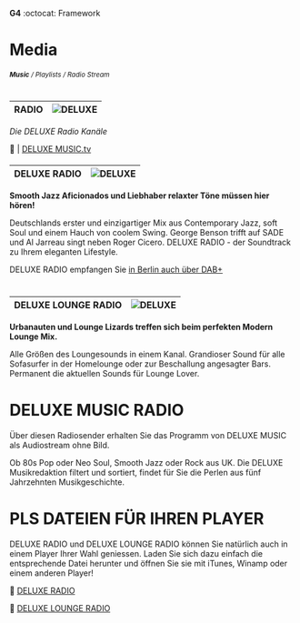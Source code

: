 __G4__ :octocat: Framework  

# Media  
###### <sub>**Music** / Playlists / Radio Stream</sub>


    
  
#   
RADIO | ![DELUXE][RADIO]    
|------------ | -----------|    
_Die DELUXE Radio Kanäle_  


  :link:  |  [DELUXE MUSIC.tv]([DELUXEMUSIC][TV])    
  
  
  
  
  
####  
DELUXE RADIO | <span class="pull-right">![DELUXE][RADIO] </span>    
------------ | -----------
  
**Smooth Jazz Aficionados und Liebhaber relaxter Töne müssen hier hören!**  

Deutschlands erster und einzigartiger Mix aus Contemporary Jazz, soft Soul und einem Hauch von coolem Swing. George Benson trifft auf SADE und Al Jarreau singt neben Roger Cicero. DELUXE RADIO - der Soundtrack zu Ihrem eleganten Lifestyle.  
  
DELUXE RADIO empfangen Sie [in Berlin auch über DAB+](http://digitalradio.de/index.php/de/empfang-berlin/item/deluxe-radio?category_id=190)  
  
  
  
  
  

#    
DELUXE LOUNGE RADIO | <span class="right">![DELUXE][LOUNGE]</span>  
------------ | -----------      
   **Urbanauten und Lounge Lizards treffen sich beim perfekten Modern Lounge Mix.**  

  
Alle Größen des Loungesounds in einem Kanal. Grandioser Sound für alle Sofasurfer in der Homelounge oder zur Beschallung angesagter Bars. Permanent die aktuellen Sounds für Lounge Lover.



# DELUXE MUSIC RADIO

Über diesen Radiosender erhalten Sie das Programm von DELUXE MUSIC als Audiostream ohne Bild.

Ob 80s Pop oder Neo Soul, Smooth Jazz oder Rock aus UK. Die DELUXE Musikredaktion filtert und sortiert, findet für Sie die Perlen aus fünf Jahrzehnten Musikgeschichte.



# PLS DATEIEN FÜR IHREN PLAYER


DELUXE RADIO und DELUXE LOUNGE RADIO können Sie natürlich auch in einem Player Ihrer Wahl geniessen. Laden Sie sich dazu einfach die entsprechende Datei herunter und öffnen Sie sie mit iTunes, Winamp oder einem anderen Player!


  🔖  [DELUXE RADIO](http://bit.ly/DELUXE-RADIO  )    
    
  🔖  [DELUXE LOUNGE RADIO](http://bit.ly/DELUXE-LOUNGE-RADIO  )    
  
  
  
[RADIO]: http://bit.ly/tmb-DELUXE-RADIO "DELUXE"
[LOUNGE]: http://bit.ly/tmb-DELUXE-LOUNGE-RADIO "DELUXE"
[TV]: http://www.deluxemusic.tv/radio/ "DELUXEMUSIC"
 
